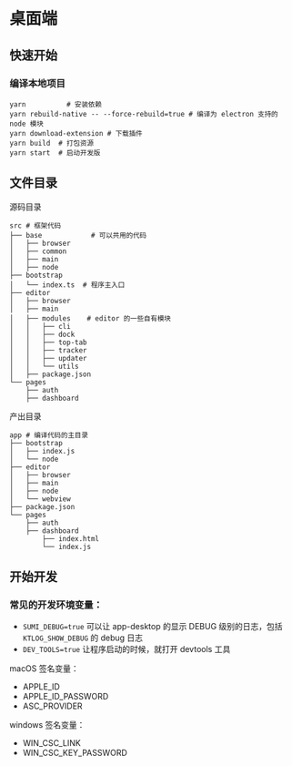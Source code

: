 # 桌面端

## 快速开始

### 编译本地项目

```
yarn          # 安装依赖
yarn rebuild-native -- --force-rebuild=true # 编译为 electron 支持的 node 模块
yarn download-extension # 下载插件
yarn build  # 打包资源
yarn start  # 启动开发版
```

## 文件目录

源码目录

```
src # 框架代码
├── base            # 可以共用的代码
│   ├── browser
│   ├── common
│   ├── main
│   ├── node
├── bootstrap
│   └── index.ts  # 程序主入口
├── editor
│   ├── browser
│   ├── main
│   ├── modules    # editor 的一些自有模块
│   │   ├── cli
│   │   ├── dock
│   │   ├── top-tab
│   │   ├── tracker
│   │   ├── updater
│   │   └── utils
│   ├── package.json
└── pages
    ├── auth
    ├── dashboard
```

产出目录

```
app # 编译代码的主目录
├── bootstrap
│   ├── index.js
│   └── node
├── editor
│   ├── browser
│   ├── main
│   ├── node
│   └── webview
├── package.json
└── pages
    ├── auth
    ├── dashboard
        ├── index.html
        └── index.js
```

## 开始开发

### 常见的开发环境变量：

- `SUMI_DEBUG=true` 可以让 app-desktop 的显示 DEBUG 级别的日志，包括 `KTLOG_SHOW_DEBUG` 的 debug 日志
- `DEV_TOOLS=true` 让程序启动的时候，就打开 devtools 工具

macOS 签名变量：

- APPLE_ID
- APPLE_ID_PASSWORD
- ASC_PROVIDER

windows 签名变量：

- WIN_CSC_LINK
- WIN_CSC_KEY_PASSWORD
